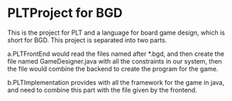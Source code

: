 PLTProject for BGD
========

This is the project for PLT and a language for board game design, which is short for BGD.
This project is separated into two parts.

a.PLTFrontEnd would read the files named after \*.bgd, and then create the file named GameDesigner.java with all the constraints in our system, then the file would combine the backend to create the program for the game. 







b.PLTImplementation provides with all the framework for the game in java, and need to combine this part with the file given by the frontend.





